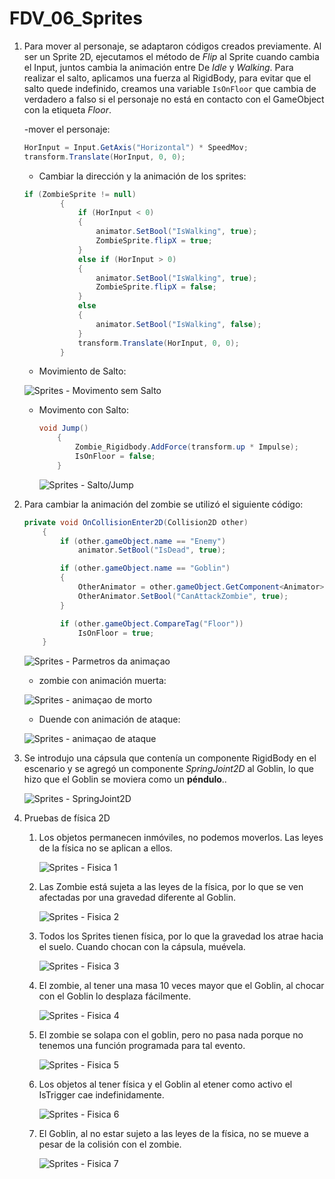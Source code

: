 # FDV_06_Sprites

1. Para mover al personaje, se adaptaron códigos creados previamente. Al ser un Sprite 2D, ejecutamos el método de _Flip_ al Sprite cuando cambia el Input, juntos cambia la animación entre De _Idle_ y _Walking_.
Para realizar el salto, aplicamos una fuerza al RigidBody, para evitar que el salto quede indefinido, creamos una variable `IsOnFloor` que cambia de verdadero a falso si el personaje no está en contacto con el GameObject con la etiqueta _Floor_.

    -mover el personaje:

    ```C#
    HorInput = Input.GetAxis("Horizontal") * SpeedMov;
    transform.Translate(HorInput, 0, 0);
    ```

    - Cambiar la dirección y la animación de los sprites:

    ```C#
    if (ZombieSprite != null)
            {
                if (HorInput < 0)
                {
                    animator.SetBool("IsWalking", true);
                    ZombieSprite.flipX = true;
                }
                else if (HorInput > 0)
                {
                    animator.SetBool("IsWalking", true);
                    ZombieSprite.flipX = false;
                }
                else
                {
                    animator.SetBool("IsWalking", false);
                }
                transform.Translate(HorInput, 0, 0);
            }
    ```

    - Movimiento de Salto:

    ![Sprites - Movimento sem Salto](https://github.com/almadacv/FDV_06_Sprites/blob/master/Gif/Zombie_walk.gif)

    - Movimento con Salto:

        ```C#
        void Jump()
            {
                Zombie_Rigidbody.AddForce(transform.up * Impulse);
                IsOnFloor = false;
            }
        ```

        ![Sprites - Salto/Jump](https://github.com/almadacv/FDV_06_Sprites/blob/master/Gif/Zombie_walk_jump.gif)

2. Para cambiar la animación del zombie se utilizó el siguiente código:

    ```C#
    private void OnCollisionEnter2D(Collision2D other)
        {
            if (other.gameObject.name == "Enemy")
                animator.SetBool("IsDead", true);

            if (other.gameObject.name == "Goblin")
            {
                OtherAnimator = other.gameObject.GetComponent<Animator>();
                OtherAnimator.SetBool("CanAttackZombie", true);
            }

            if (other.gameObject.CompareTag("Floor"))
                IsOnFloor = true;
        }
    ```

    ![Sprites - Parmetros da animaçao](https://github.com/almadacv/FDV_06_Sprites/blob/master/Gif/Animator.png)

    - zombie con animación muerta:

    ![Sprites - animaçao de morto](https://github.com/almadacv/FDV_06_Sprites/blob/master/Gif/Zombie_dead.gif)

    - Duende con animación de ataque:

    ![Sprites - animaçao de ataque](https://github.com/almadacv/FDV_06_Sprites/blob/master/Gif/Goblin_Attack.gif)

3. Se introdujo una cápsula que contenía un componente RigidBody en el escenario y se agregó un componente _SpringJoint2D_ al Goblin, lo que hizo que el Goblin se moviera como un __péndulo__..

    ![Sprites - SpringJoint2D](https://github.com/almadacv/FDV_06_Sprites/blob/master/Gif/Goblin_Joint.gif)

4. Pruebas de física 2D
    1. Los objetos permanecen inmóviles, no podemos moverlos. Las leyes de la física no se aplican a ellos.

        ![Sprites - Fisica 1](https://github.com/almadacv/FDV_06_Sprites/blob/master/Gif/fisica_1.gif)

    2. Las Zombie está sujeta a las leyes de la física, por lo que se ven afectadas por una gravedad diferente al Goblin.

         ![Sprites - Fisica 2](https://github.com/almadacv/FDV_06_Sprites/blob/master/Gif/fisica_2.gif)

    3. Todos los Sprites tienen física, por lo que la gravedad los atrae hacia el suelo. Cuando chocan con la cápsula, muévela.

         ![Sprites - Fisica 3](https://github.com/almadacv/FDV_06_Sprites/blob/master/Gif/fisica_3.gif)

    4. El zombie, al tener una masa 10 veces mayor que el Goblin, al chocar con el Goblin lo desplaza fácilmente.

         ![Sprites - Fisica 4](https://github.com/almadacv/FDV_06_Sprites/blob/master/Gif/fisica_4.gif)

    5. El zombie se solapa con el goblin, pero no pasa nada porque no tenemos una función programada para tal evento.

         ![Sprites - Fisica 5](https://github.com/almadacv/FDV_06_Sprites/blob/master/Gif/fisica_5.gif)

    6. Los objetos al tener física y el Goblin al etener como activo el IsTrigger cae indefinidamente.

         ![Sprites - Fisica 6](https://github.com/almadacv/FDV_06_Sprites/blob/master/Gif/fisica_6.gif)

    7. El Goblin, al no estar sujeto a las leyes de la física, no se mueve a pesar de la colisión con el zombie.

         ![Sprites - Fisica 7](https://github.com/almadacv/FDV_06_Sprites/blob/master/Gif/fisica_7.gif)
